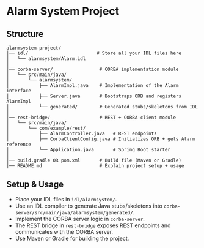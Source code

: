 # Alarm System Project

## Structure

```
alarmsystem-project/
│── idl/                         # Store all your IDL files here
│   └── alarmsystem/Alarm.idl
│
│── corba-server/                 # CORBA implementation module
│   └── src/main/java/
│       └── alarmsystem/
│           ├── AlarmImpl.java    # Implementation of the Alarm interface
│           ├── Server.java       # Bootstraps ORB and registers AlarmImpl
│           └── generated/        # Generated stubs/skeletons from IDL
│
│── rest-bridge/                  # REST + CORBA client module
│   └── src/main/java/
│       └── com/example/rest/
│           ├── AlarmController.java   # REST endpoints
│           ├── CorbaClientConfig.java # Initializes ORB + gets Alarm reference
│           └── Application.java       # Spring Boot starter
│
│── build.gradle OR pom.xml       # Build file (Maven or Gradle)
│── README.md                     # Explain project setup + usage
```

## Setup & Usage

- Place your IDL files in `idl/alarmsystem/`.
- Use an IDL compiler to generate Java stubs/skeletons into `corba-server/src/main/java/alarmsystem/generated/`.
- Implement the CORBA server logic in `corba-server`.
- The REST bridge in `rest-bridge` exposes REST endpoints and communicates with the CORBA server.
- Use Maven or Gradle for building the project.
